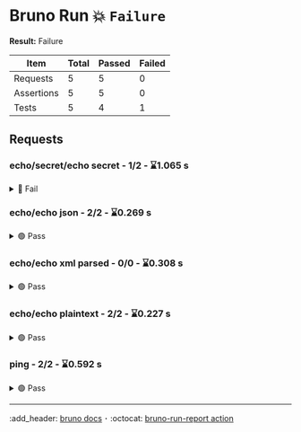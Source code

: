 # Bruno Run :boom: `Failure`
<!-- marker:summary -->
**Result:** Failure

| Item | Total | Passed | Failed |
| ---- | ----- | ------ | ------ |
| Requests | 5 | 5 | 0 |
| Assertions | 5 | 5 | 0 |
| Tests | 5 | 4 | 1 |

## Requests

### echo/secret/echo secret - 1/2 - ⌛1.065 s</h3>

<details>
<summary>
🔴 Fail
</summary>

<!-- marker:request -->
:page_facing_up: `echo/secret/echo secret.bru`

**Request**<br/>:arrow_right: POST https://testbench-sanity.usebruno.com/api/echo/json

**Response**<br>:arrow_left: **Status:** 200 - ⌛ 992 ms

#### Assertions

| Status | Type | Expression | Error |
| :----: | ---- | ---------- | ----- |
| :white_check_mark: | assert | res.status eq 200 |  |
| :x: | test | should return secret message | expected { null: 'null' } to deeply equal { hello: 'secret world!' } |

#### Raw Suite Source

```json
{"test":{"filename":"echo/secret/echo secret.bru"},"request":{"method":"POST","url":"https://testbench-sanity.usebruno.com/api/echo/json","headers":{"foo":"bar","content-type":"application/json"},"data":{"null":"null"}},"response":{"status":200,"statusText":"OK","headers":{"date":"Tue, 11 Jun 2024 20:20:08 GMT","content-type":"application/json; charset=utf-8","content-length":"15","connection":"keep-alive","x-powered-by":"Express","access-control-allow-origin":"*","etag":"W/\"f-vCw3smGws6jJxZ8CQVEH18soyrQ\"","x-do-app-origin":"926ac182-3c90-4dd9-ad71-717f024a0eb2","cache-control":"private","x-do-orig-status":"200","cf-cache-status":"DYNAMIC","set-cookie":"__cf_bm=6pSwNkDTAV8DKSwhWWaPx4_neGlcyHND7DdVBikB__U-1718137208-1.0.1.1-0ajPELs7jfqTM2mUvyEgeNZVNh7GCO8qozqqZbCkeY2iN6Dc8of9xfK0oLNKrji8BBM00locSZw0Qu91CtYKZw; path=/; expires=Tue, 11-Jun-24 20:50:08 GMT; domain=.testbench-sanity.usebruno.com; HttpOnly; Secure; SameSite=None","server":"cloudflare","cf-ray":"89244ccbecd59052-FRA"},"data":{"null":"null"},"responseTime":992},"error":null,"assertionResults":[{"uid":"Q85UbWUv-0NwQNTpOZ5iD","lhsExpr":"res.status","rhsExpr":"eq 200","rhsOperand":"200","operator":"eq","status":"pass"}],"testResults":[{"description":"should return secret message","status":"fail","error":"expected { null: 'null' } to deeply equal { hello: 'secret world!' }","actual":{"null":"null"},"expected":{"hello":"secret world!"},"uid":"wDWLMRTOefCeIKb83lPq5"}],"runtime":1.064990513,"suitename":"echo/secret/echo secret"}
```
<!-- marker:request-source -->

</details>

### echo/echo json - 2/2 - ⌛0.269 s</h3>

<details>
<summary>
🟢 Pass
</summary>

<!-- marker:request -->
:page_facing_up: `echo/echo json.bru`

**Request**<br/>:arrow_right: POST https://testbench-sanity.usebruno.com/api/echo/json

**Response**<br>:arrow_left: **Status:** 200 - ⌛ 244 ms

#### Assertions

| Status | Type | Expression | Error |
| :----: | ---- | ---------- | ----- |
| :white_check_mark: | assert | res.status eq 200 |  |
| :white_check_mark: | test | should return json |  |

#### Raw Suite Source

```json
{"test":{"filename":"echo/echo json.bru"},"request":{"method":"POST","url":"https://testbench-sanity.usebruno.com/api/echo/json","headers":{"foo":"bar","content-type":"application/json"},"data":{"hello":"bruno"}},"response":{"status":200,"statusText":"OK","headers":{"date":"Tue, 11 Jun 2024 20:20:08 GMT","content-type":"application/json; charset=utf-8","content-length":"17","connection":"keep-alive","x-powered-by":"Express","access-control-allow-origin":"*","etag":"W/\"11-kkVht/dYNh/LshFy6O8PEmORASI\"","x-do-app-origin":"926ac182-3c90-4dd9-ad71-717f024a0eb2","cache-control":"private","x-do-orig-status":"200","cf-cache-status":"DYNAMIC","set-cookie":"__cf_bm=E9MCF75HDX8EB.YtNKvNHVQC4ZRx2qn0OEb_PaWDc_0-1718137208-1.0.1.1-txiC5Ur2HFNP9Zo3_x6iiuv25FchHf2xYwrKl.ooU7r1.MFuPmOeHdSbaUX5a0l1tpLs4DhlVg0nnPodi_dBhg; path=/; expires=Tue, 11-Jun-24 20:50:08 GMT; domain=.testbench-sanity.usebruno.com; HttpOnly; Secure; SameSite=None","server":"cloudflare","cf-ray":"89244ccfd9e29052-FRA"},"data":{"hello":"bruno"},"responseTime":244},"error":null,"assertionResults":[{"uid":"VpsxamLUboDqwRQKVq3NU","lhsExpr":"res.status","rhsExpr":"eq 200","rhsOperand":"200","operator":"eq","status":"pass"}],"testResults":[{"description":"should return json","status":"pass","uid":"BTJguLKfhQJVEdNAZQAj3"}],"runtime":0.269488399,"suitename":"echo/echo json"}
```
<!-- marker:request-source -->

</details>

### echo/echo xml parsed - 0/0 - ⌛0.308 s</h3>

<details>
<summary>
🟢 Pass
</summary>

<!-- marker:request -->
:page_facing_up: `echo/echo xml parsed.bru`

**Request**<br/>:arrow_right: POST https://testbench-sanity.usebruno.com/api/echo/xml-parsed

**Response**<br>:arrow_left: **Status:** 200 - ⌛ 294 ms

#### Assertions

> **None**

#### Raw Suite Source

```json
{"test":{"filename":"echo/echo xml parsed.bru"},"request":{"method":"POST","url":"https://testbench-sanity.usebruno.com/api/echo/xml-parsed","headers":{"content-type":"text/xml"},"data":"<hello>\n  <world>bruno</world>\n</hello>"},"response":{"status":200,"statusText":"OK","headers":{"date":"Tue, 11 Jun 2024 20:20:08 GMT","content-type":"application/json; charset=utf-8","content-length":"29","connection":"keep-alive","x-powered-by":"Express","access-control-allow-origin":"*","etag":"W/\"1d-LWQaOC0jMchKPOEGQe1XlgVViJg\"","x-do-app-origin":"926ac182-3c90-4dd9-ad71-717f024a0eb2","cache-control":"private","x-do-orig-status":"200","cf-cache-status":"DYNAMIC","set-cookie":"__cf_bm=r0DLmtqjN6PVrSb7.kWtJ0iuYoYgLK9Wmbc3qBPzOjY-1718137208-1.0.1.1-0c.3E7.BpYoeIHyOw_faZnr5yayzL0dlNfLP.FJqRbeOJWGumOB1OEs_OcgkoD.jkCz79jlcJGd4x1l3qzja3w; path=/; expires=Tue, 11-Jun-24 20:50:08 GMT; domain=.testbench-sanity.usebruno.com; HttpOnly; Secure; SameSite=None","server":"cloudflare","cf-ray":"89244cd17c389052-FRA"},"data":{"hello":{"world":["bruno"]}},"responseTime":294},"error":null,"assertionResults":[],"testResults":[],"runtime":0.307986539,"suitename":"echo/echo xml parsed"}
```
<!-- marker:request-source -->

</details>

### echo/echo plaintext - 2/2 - ⌛0.227 s</h3>

<details>
<summary>
🟢 Pass
</summary>

<!-- marker:request -->
:page_facing_up: `echo/echo plaintext.bru`

**Request**<br/>:arrow_right: POST https://testbench-sanity.usebruno.com/api/echo/text

**Response**<br>:arrow_left: **Status:** 200 - ⌛ 213 ms

#### Assertions

| Status | Type | Expression | Error |
| :----: | ---- | ---------- | ----- |
| :white_check_mark: | assert | res.status eq 200 |  |
| :white_check_mark: | test | should return plain text |  |

#### Raw Suite Source

```json
{"test":{"filename":"echo/echo plaintext.bru"},"request":{"method":"POST","url":"https://testbench-sanity.usebruno.com/api/echo/text","headers":{"content-type":"text/plain"},"data":"hello"},"response":{"status":200,"statusText":"OK","headers":{"date":"Tue, 11 Jun 2024 20:20:09 GMT","content-type":"text/plain; charset=utf-8","content-length":"5","connection":"keep-alive","x-powered-by":"Express","access-control-allow-origin":"*","etag":"W/\"5-qvTGHdzF6KLavt4PO0gs2a6pQ00\"","x-do-app-origin":"926ac182-3c90-4dd9-ad71-717f024a0eb2","cache-control":"private","x-do-orig-status":"200","cf-cache-status":"DYNAMIC","set-cookie":"__cf_bm=AGQIVlbQ1wtOYkxcJtugbpSsYgZL86_ckCKguNMekdk-1718137209-1.0.1.1-qTptM6tnNuycgBs6cVz.saiOpljkRqnt22CYIoErlKbn4X6j6csErDO56vkhbYfBjre6pllfFmahSMLjFUnRXg; path=/; expires=Tue, 11-Jun-24 20:50:09 GMT; domain=.testbench-sanity.usebruno.com; HttpOnly; Secure; SameSite=None","server":"cloudflare","cf-ray":"89244cd36ee49052-FRA"},"data":"hello","responseTime":213},"error":null,"assertionResults":[{"uid":"R188p9Nxvl0Nf-GQ9NGTJ","lhsExpr":"res.status","rhsExpr":"eq 200","rhsOperand":"200","operator":"eq","status":"pass"}],"testResults":[{"description":"should return plain text","status":"pass","uid":"QvyMhL3Og39CV92xmBE2Q"}],"runtime":0.227271002,"suitename":"echo/echo plaintext"}
```
<!-- marker:request-source -->

</details>

### ping - 2/2 - ⌛0.592 s</h3>

<details>
<summary>
🟢 Pass
</summary>

<!-- marker:request -->
:page_facing_up: `ping.bru`

**Request**<br/>:arrow_right: GET https://testbench-sanity.usebruno.com/ping

**Response**<br>:arrow_left: **Status:** 200 - ⌛ 578 ms

#### Assertions

| Status | Type | Expression | Error |
| :----: | ---- | ---------- | ----- |
| :white_check_mark: | assert | res.status eq 200 |  |
| :white_check_mark: | test | should ping pong |  |

#### Raw Suite Source

```json
{"test":{"filename":"ping.bru"},"request":{"method":"GET","url":"https://testbench-sanity.usebruno.com/ping","headers":{}},"response":{"status":200,"statusText":"OK","headers":{"date":"Tue, 11 Jun 2024 20:20:09 GMT","content-type":"text/html; charset=utf-8","transfer-encoding":"chunked","connection":"keep-alive","x-powered-by":"Express","access-control-allow-origin":"*","x-do-app-origin":"926ac182-3c90-4dd9-ad71-717f024a0eb2","cache-control":"private","x-do-orig-status":"200","cf-cache-status":"MISS","set-cookie":"__cf_bm=bAaC4oDzgiyOO3blEJPbbMmp_EJ30iNCqOhR1McH4CI-1718137209-1.0.1.1-k4IjSFgqYE0raacbzhOCeWUbsGEFHA4S5ffGnqu8oVFyvBe9DmEWSAS0Wx5x9Yjq7pPc9UOnYiQSHvigt96Zig; path=/; expires=Tue, 11-Jun-24 20:50:09 GMT; domain=.testbench-sanity.usebruno.com; HttpOnly; Secure; SameSite=None","vary":"Accept-Encoding","server":"cloudflare","cf-ray":"89244cd4d8df9052-FRA"},"data":"pong","responseTime":578},"error":null,"assertionResults":[{"uid":"XA7F_XpHHD-7PW76GnGrh","lhsExpr":"res.status","rhsExpr":"eq 200","rhsOperand":"200","operator":"eq","status":"pass"}],"testResults":[{"description":"should ping pong","status":"pass","uid":"nxCee_Jl2Rdey5G4-ay1Q"}],"runtime":0.591566474,"suitename":"ping"}
```
<!-- marker:request-source -->

</details>

<!-- marker:footer -->
---

:add_header: [bruno docs](https://docs.usebruno.com/)
･ :octocat: [bruno-run-report action](https://github.com/krummbar/bruno-run-report)
